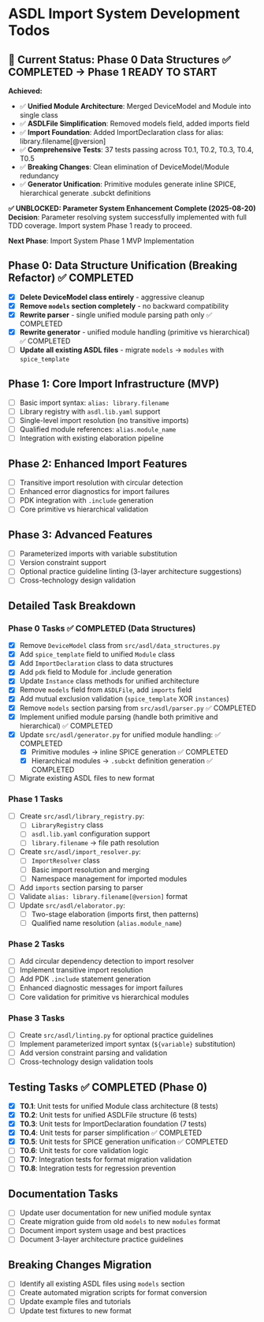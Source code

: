 # ASDL Import System Development Todos

## 🎯 Current Status: Phase 0 Data Structures ✅ COMPLETED → Phase 1 READY TO START

**Achieved:**
- ✅ **Unified Module Architecture**: Merged DeviceModel and Module into single class
- ✅ **ASDLFile Simplification**: Removed models field, added imports field
- ✅ **Import Foundation**: Added ImportDeclaration class for alias: library.filename[@version]
- ✅ **Comprehensive Tests**: 37 tests passing across T0.1, T0.2, T0.3, T0.4, T0.5
- ✅ **Breaking Changes**: Clean elimination of DeviceModel/Module redundancy
- ✅ **Generator Unification**: Primitive modules generate inline SPICE, hierarchical generate .subckt definitions

**✅ UNBLOCKED: Parameter System Enhancement Complete (2025-08-20)**
**Decision**: Parameter resolving system successfully implemented with full TDD coverage. Import system Phase 1 ready to proceed.

**Next Phase**: Import System Phase 1 MVP Implementation

## Phase 0: Data Structure Unification (Breaking Refactor) ✅ COMPLETED
- [x] **Delete DeviceModel class entirely** - aggressive cleanup
- [x] **Remove `models` section completely** - no backward compatibility  
- [x] **Rewrite parser** - single unified module parsing path only ✅ COMPLETED
- [x] **Rewrite generator** - unified module handling (primitive vs hierarchical) ✅ COMPLETED
- [ ] **Update all existing ASDL files** - migrate `models` → `modules` with `spice_template`

## Phase 1: Core Import Infrastructure (MVP)
- [ ] Basic import syntax: `alias: library.filename`
- [ ] Library registry with `asdl.lib.yaml` support
- [ ] Single-level import resolution (no transitive imports)
- [ ] Qualified module references: `alias.module_name`
- [ ] Integration with existing elaboration pipeline

## Phase 2: Enhanced Import Features
- [ ] Transitive import resolution with circular detection
- [ ] Enhanced error diagnostics for import failures
- [ ] PDK integration with `.include` generation
- [ ] Core primitive vs hierarchical validation

## Phase 3: Advanced Features
- [ ] Parameterized imports with variable substitution
- [ ] Version constraint support
- [ ] Optional practice guideline linting (3-layer architecture suggestions)
- [ ] Cross-technology design validation

## Detailed Task Breakdown

### Phase 0 Tasks ✅ COMPLETED (Data Structures)
- [x] Remove `DeviceModel` class from `src/asdl/data_structures.py`
- [x] Add `spice_template` field to unified `Module` class
- [x] Add `ImportDeclaration` class to data structures
- [x] Add `pdk` field to Module for .include generation
- [x] Update `Instance` class methods for unified architecture
- [x] Remove `models` field from `ASDLFile`, add `imports` field
- [x] Add mutual exclusion validation (`spice_template` XOR `instances`)
- [x] Remove `models` section parsing from `src/asdl/parser.py` ✅ COMPLETED
- [x] Implement unified module parsing (handle both primitive and hierarchical) ✅ COMPLETED
- [x] Update `src/asdl/generator.py` for unified module handling: ✅ COMPLETED
  - [x] Primitive modules → inline SPICE generation ✅ COMPLETED
  - [x] Hierarchical modules → `.subckt` definition generation ✅ COMPLETED
- [ ] Migrate existing ASDL files to new format

### Phase 1 Tasks
- [ ] Create `src/asdl/library_registry.py`:
  - [ ] `LibraryRegistry` class
  - [ ] `asdl.lib.yaml` configuration support
  - [ ] `library.filename` → file path resolution
- [ ] Create `src/asdl/import_resolver.py`:
  - [ ] `ImportResolver` class
  - [ ] Basic import resolution and merging
  - [ ] Namespace management for imported modules
- [ ] Add `imports` section parsing to parser
- [ ] Validate `alias: library.filename[@version]` format
- [ ] Update `src/asdl/elaborator.py`:
  - [ ] Two-stage elaboration (imports first, then patterns)
  - [ ] Qualified name resolution (`alias.module_name`)

### Phase 2 Tasks
- [ ] Add circular dependency detection to import resolver
- [ ] Implement transitive import resolution
- [ ] Add PDK `.include` statement generation
- [ ] Enhanced diagnostic messages for import failures
- [ ] Core validation for primitive vs hierarchical modules

### Phase 3 Tasks
- [ ] Create `src/asdl/linting.py` for optional practice guidelines
- [ ] Implement parameterized import syntax (`${variable}` substitution)
- [ ] Add version constraint parsing and validation
- [ ] Cross-technology design validation tools

## Testing Tasks ✅ COMPLETED (Phase 0)
- [x] **T0.1**: Unit tests for unified Module class architecture (8 tests)
- [x] **T0.2**: Unit tests for unified ASDLFile structure (6 tests)  
- [x] **T0.3**: Unit tests for ImportDeclaration foundation (7 tests)
- [x] **T0.4**: Unit tests for parser simplification ✅ COMPLETED
- [x] **T0.5**: Unit tests for SPICE generation unification ✅ COMPLETED
- [ ] **T0.6**: Unit tests for core validation logic
- [ ] **T0.7**: Integration tests for format migration validation
- [ ] **T0.8**: Integration tests for regression prevention

## Documentation Tasks
- [ ] Update user documentation for new unified module syntax
- [ ] Create migration guide from old `models` to new `modules` format
- [ ] Document import system usage and best practices
- [ ] Document 3-layer architecture practice guidelines

## Breaking Changes Migration
- [ ] Identify all existing ASDL files using `models` section
- [ ] Create automated migration scripts for format conversion
- [ ] Update example files and tutorials
- [ ] Update test fixtures to new format
